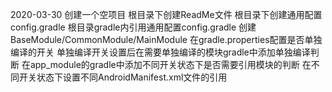 2020-03-30
创建一个空项目
根目录下创建ReadMe文件
根目录下创建通用配置config.gradle
根目录gradle内引用通用配置config.gradle
创建BaseModule/CommonModule/MainModule
在gradle.properties配置是否单独编译的开关
单独编译开关设置后在需要单独编译的模块gradle中添加单独编译判断
在app_module的gradle中添加不同开关状态下是否需要引用模块的判断
在不同开关状态下设置不同AndroidManifest.xml文件的引用  


